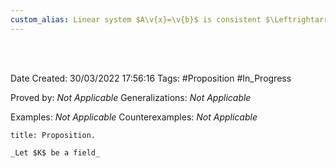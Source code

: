 ```yaml
---
custom_alias: Linear system $A\v{x}=\v{b}$ is consistent $\Leftrightarrow$ $\v{b}\in\colsp\l(A\r)$
---
```


<br />
<br />

Date Created: 30/03/2022 17:56:16
Tags: #Proposition #In_Progress

Proved by: _Not Applicable_
Generalizations: _Not Applicable_

Examples: _Not Applicable_
Counterexamples: _Not Applicable_

``` ad-Proposition
title: Proposition.

_Let $K$ be a field_

```
